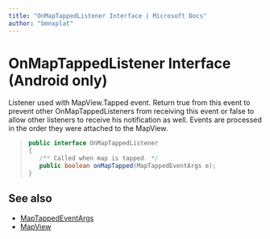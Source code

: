 ```yaml
---
title: "OnMapTappedListener Interface | Microsoft Docs"
author: "bmnxplat"
---
```


# OnMapTappedListener Interface (Android only)

Listener used with MapView.Tapped event. Return true from this event to prevent other OnMapTappedListeners from receiving this event or false to allow other listeners to receive his notification as well. Events are processed in the order they were attached to the MapView.

>```java
> public interface OnMapTappedListener
>{
>    /** Called when map is tapped. */
>    public boolean onMapTapped(MapTappedEventArgs e);
>}
>```

## See also

* [MapTappedEventArgs](MapTappedEventArgs-class.md)
* [MapView](../MapView-class.md)